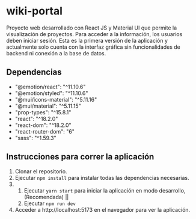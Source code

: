 # wiki-portal
Proyecto web desarrollado con React JS y Material UI que permite la visualización de proyectos. Para acceder a la información, los usuarios deben iniciar sesión. Esta es la primera versión de la aplicación y actualmente solo cuenta con la interfaz gráfica sin funcionalidades de backend ni conexión a la base de datos.

## Dependencias

- "@emotion/react": "^11.10.6"
- "@emotion/styled": "^11.10.6"
- "@mui/icons-material": "^5.11.16"
- "@mui/material": "^5.11.15"
- "prop-types": "^15.8.1"
- "react": "^18.2.0"
- "react-dom": "^18.2.0"
- "react-router-dom": "6"
- "sass": "^1.59.3"

## Instrucciones para correr la aplicación

1. Clonar el repositorio.
2. Ejecutar `npm install` para instalar todas las dependencias necesarias.
3. 1. Ejecutar `yarn start` para iniciar la aplicación en modo desarrollo, (Recomendada)  || 
   2. Ejecutar `npm run dev`
4. Acceder a http://localhost:5173 en el navegador para ver la aplicación.
